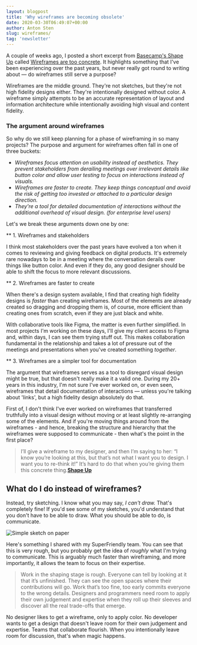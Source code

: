 ```yaml
---
layout: blogpost
title: 'Why wireframes are becoming obsolete'
date: 2020-03-30T06:49:07+00:00
author: Anton Sten
slug: wireframes/
tag: 'newsletter'
---
```


A couple of weeks ago, I posted a short excerpt from [Basecamp's Shape Up](https://basecamp.com/shapeup) called [Wireframes are too concrete](https://www.antonsten.com/wireframes-too-concrete/). It highlights something that I've been experiencing over the past years, but never really got round to writing about — do wireframes still serve a purpose?

Wireframes are the middle ground. They're not sketches, but they're not high fidelity designs either. They're intentionally designed without color. A wireframe simply attempts to be an accurate representation of layout and information architecture while intentionally avoiding high visual and content fidelity.

### The argument around wireframes

So why do we still keep planning for a phase of wireframing in so many projects? The purpose and argument for wireframes often fall in one of three buckets:

- _Wireframes focus attention on usability instead of aesthetics. They prevent stakeholders from derailing meetings over irrelevant details like button color and allow user testing to focus on interactions instead of visuals._
- _Wireframes are faster to create. They keep things conceptual and avoid the risk of getting too invested or attached to a particular design direction._
- _They're a tool for detailed documentation of interactions without the additional overhead of visual design. (for enterprise level users)_

Let's we break these arguments down one by one:

** 1. Wireframes and stakeholders

I think most stakeholders over the past years have evolved a ton when it comes to reviewing and giving feedback on digital products. It's extremely rare nowadays to be in a meeting where the conversation derails over things like button color. And even if they do, any good designer should be able to shift the focus to more relevant discussions.

** 2. Wireframes are faster to create

When there's a design system available, I find that creating high fidelity designs is *faster* than creating wireframes. Most of the elements are already created so dragging and dropping them is, of course, more efficient than creating ones from scratch, even if they are just black and white.

With collaborative tools like Figma, the matter is even further simplified. In most projects I'm working on these days, I'll give my client access to Figma and, within days, I can see them trying stuff out. This makes collaboration fundamental in the relationship and takes a lot of pressure out of the meetings and presentations when you've created something *together*.

** 3. Wireframes are a simpler tool for documentation

The argument that wireframes serves as a tool to disregard visual design might be true, but that doesn't really make it a valid one. During my 20+ years in this industry, I'm not sure I've ever worked on, or even seen, wireframes that detail documentation of interactions — unless you're talking about 'links', but a high fidelity design absolutely do that.

First of, I don't think I've ever worked on wireframes that transferred truthfully into a visual design without moving or at least slightly re-arranging some of the elements. And if you're moving things around from the wireframes - and hence, breaking the structure and hierarchy that the wireframes were supposed to communicate - then what's the point in the first place?

>I’ll give a wireframe to my designer, and then I’m saying to her: “I know you’re looking at this, but that’s not what I want you to design. I want you to re-think it!” It’s hard to do that when you’re giving them this concrete thing.**[Shape Up](https://basecamp.com/shapeup/1.1-chapter-02#wireframes-are-too-concrete)**

## What do I do instead of wireframes?

Instead, try sketching. I know what you may say, *I can't draw.* That's completely fine! If you'd see some of my sketches, you'd understand that you don't have to be able to draw. What you should be able to do, is communicate.

![Simple sketch on paper](/images/blog/sketch.jpg)

Here's something I shared with my SuperFriendly team. You can see that this is very rough, but you probably get the idea of _roughly_ what I'm trying to communicate. This is arguably much faster than wireframing, and more importantly, it allows the team to focus on their expertise.

>Work in the shaping stage is rough. Everyone can tell by looking at it that it’s unfinished. They can see the open spaces where their contributions will go. Work that’s too fine, too early commits everyone to the wrong details. Designers and programmers need room to apply their own judgement and expertise when they roll up their sleeves and discover all the real trade-offs that emerge.

No designer likes to get a wireframe, only to apply color. No developer wants to get a design that doesn't leave room for their own judgement and expertise. Teams that collaborate flourish. When you intentionally leave room for discussion, that's when magic happens.
